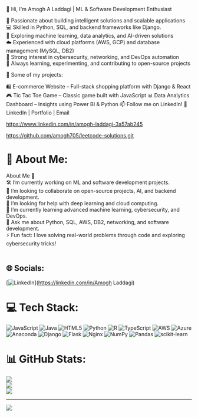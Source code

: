 👋 Hi, I'm Amogh A Laddagi | ML & Software Development Enthusiast


🚀 Passionate about building intelligent solutions and scalable applications<br>
💻 Skilled in Python, SQL, and backend frameworks like Django.<br>
🤖 Exploring machine learning, data analytics, and AI-driven solutions<br>
☁️ Experienced with cloud platforms (AWS, GCP) and database management (MySQL, DB2)<br>
🔐 Strong interest in cybersecurity, networking, and DevOps automation<br>
🎯 Always learning, experimenting, and contributing to open-source projects <br>

📌 Some of my projects:

🛍️ E-commerce Website – Full-stack shopping platform with Django & React
🎮 Tic Tac Toe Game – Classic game built with JavaScript
📊 Data Analytics Dashboard – Insights using Power BI & Python
📫 Follow me on LinkedIn!
🔗 LinkedIn | Portfolio | Email

https://www.linkedin.com/in/amogh-laddagi-3a57ab245

https://github.com/amogh705/leetcode-solutions.git


# 💫 About Me:
About Me 🚀<br>🛠️ I’m currently working on ML and software development projects.<br>👯 I’m looking to collaborate on open-source projects, AI, and backend development.<br>🤝 I’m looking for help with deep learning and cloud computing.<br>🌱 I’m currently learning advanced machine learning, cybersecurity, and DevOps.<br>💬 Ask me about Python, SQL, AWS, DB2, networking, and software development.<br>⚡ Fun fact: I love solving real-world problems through code and exploring cybersecurity tricks!<br><br>


## 🌐 Socials:
[![LinkedIn](https://img.shields.io/badge/LinkedIn-%230077B5.svg?logo=linkedin&logoColor=white)](https://linkedin.com/in/Amogh Laddagi) 

# 💻 Tech Stack:
![JavaScript](https://img.shields.io/badge/javascript-%23323330.svg?style=for-the-badge&logo=javascript&logoColor=%23F7DF1E) ![Java](https://img.shields.io/badge/java-%23ED8B00.svg?style=for-the-badge&logo=openjdk&logoColor=white) ![HTML5](https://img.shields.io/badge/html5-%23E34F26.svg?style=for-the-badge&logo=html5&logoColor=white) ![Python](https://img.shields.io/badge/python-3670A0?style=for-the-badge&logo=python&logoColor=ffdd54) ![R](https://img.shields.io/badge/r-%23276DC3.svg?style=for-the-badge&logo=r&logoColor=white) ![TypeScript](https://img.shields.io/badge/typescript-%23007ACC.svg?style=for-the-badge&logo=typescript&logoColor=white) ![AWS](https://img.shields.io/badge/AWS-%23FF9900.svg?style=for-the-badge&logo=amazon-aws&logoColor=white) ![Azure](https://img.shields.io/badge/azure-%230072C6.svg?style=for-the-badge&logo=microsoftazure&logoColor=white) ![Anaconda](https://img.shields.io/badge/Anaconda-%2344A833.svg?style=for-the-badge&logo=anaconda&logoColor=white) ![Django](https://img.shields.io/badge/django-%23092E20.svg?style=for-the-badge&logo=django&logoColor=white) ![Flask](https://img.shields.io/badge/flask-%23000.svg?style=for-the-badge&logo=flask&logoColor=white) ![Nginx](https://img.shields.io/badge/nginx-%23009639.svg?style=for-the-badge&logo=nginx&logoColor=white) ![NumPy](https://img.shields.io/badge/numpy-%23013243.svg?style=for-the-badge&logo=numpy&logoColor=white) ![Pandas](https://img.shields.io/badge/pandas-%23150458.svg?style=for-the-badge&logo=pandas&logoColor=white) ![scikit-learn](https://img.shields.io/badge/scikit--learn-%23F7931E.svg?style=for-the-badge&logo=scikit-learn&logoColor=white)
# 📊 GitHub Stats:
![](https://github-readme-stats.vercel.app/api?username=amogh705&theme=dark&hide_border=false&include_all_commits=false&count_private=false)<br/>
![](https://nirzak-streak-stats.vercel.app/?user=amogh705&theme=dark&hide_border=false)<br/>
![](https://github-readme-stats.vercel.app/api/top-langs/?username=amogh705&theme=dark&hide_border=false&include_all_commits=false&count_private=false&layout=compact)

---
[![](https://visitcount.itsvg.in/api?id=amogh705&icon=0&color=0)](https://visitcount.itsvg.in)

<!-- Proudly created with GPRM ( https://gprm.itsvg.in ) -->
